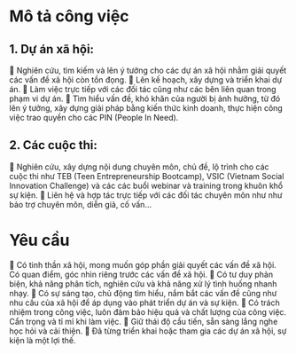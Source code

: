 # Mô tả công việc
## 1. Dự án xã hội:
🔹 Nghiên cứu, tìm kiếm và lên ý tưởng cho các dự án xã hội nhằm giải quyết các vấn đề xã hội còn tồn đọng.
🔹 Lên kế hoạch, xây dựng và triển khai dự án.
🔹 Làm việc trực tiếp với các đối tác cũng như các bên liên quan trong phạm vi dự án.
🔹 Tìm hiểu vấn đề, khó khăn của người bị ảnh hưởng, từ đó lên ý tưởng, xây dựng giải pháp bằng kiến thức kinh doanh, thực hiện công việc trao quyền cho các PIN (People In Need).
## 2. Các cuộc thi:
🔹 Nghiên cứu, xây dựng nội dung chuyên môn, chủ đề, lộ trình cho các cuộc thi như TEB (Teen Entrepreneurship Bootcamp), VSIC (Vietnam Social Innovation Challenge) và các các buổi webinar và training trong khuôn khổ sự kiện.
🔹 Liên hệ và hợp tác trực tiếp với các đối tác chuyên môn như như bảo trợ chuyên môn, diễn giả, cố vấn…

# Yêu cầu
🔹 Có tinh thần xã hội, mong muốn góp phần giải quyết các vấn đề xã hội. Có quan điểm, góc nhìn riêng trước các vấn đề xã hội.
🔹 Có tư duy phản biện, khả năng phân tích, nghiên cứu và khả năng xử lý tình huống nhanh nhạy.
🔹 Có sự sáng tạo, chủ động tìm hiểu, nắm bắt các vấn đề cũng như nhu cầu của xã hội để áp dụng vào phát triển dự án và sự kiện.
🔹 Có trách nhiệm trong công việc, luôn đảm bảo hiệu quả và chất lượng của công việc. Cẩn trọng và tỉ mỉ khi làm việc.
🔹 Giữ thái độ cầu tiến, sẵn sàng lắng nghe học hỏi và cải thiện.
🔹 Đã từng triển khai hoặc tham gia các dự án xã hội, sự kiện là một lợi thế.